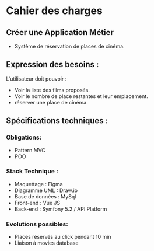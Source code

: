 # Cahier des charges 

## Créer une Application Métier 
- Système de réservation de places de cinéma.

## Expression des besoins :
L'utilisateur doit pouvoir : 

- Voir la liste des films proposés.
- Voir le nombre de place restantes et leur emplacement.
- réserver une place de cinéma. 

## Spécifications techniques : 

### Obligations:
- Pattern MVC 
- POO

### Stack Technique :
- Maquettage : Figma
- Diagramme UML : Draw.io
- Base de données : MySql
- Front-end : Vue JS
- Back-end : Symfony 5.2 / API Platform

### Evolutions possibles:
- Places réservés au click pendant 10 min
- Liaison à movies database